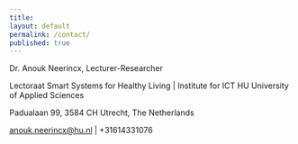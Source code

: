 ```yaml
---
title:
layout: default
permalink: /contact/
published: true
---
```


Dr. Anouk Neerincx, Lecturer-Researcher

Lectoraat Smart Systems for Healthy Living | Institute for ICT
HU University of Applied Sciences

Padualaan 99, 3584 CH Utrecht, The Netherlands

anouk.neerincx@hu.nl | +31614331076
